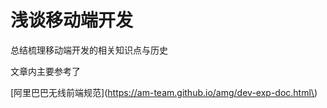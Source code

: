 # 浅谈移动端开发

总结梳理移动端开发的相关知识点与历史

文章内主要参考了 

\[阿里巴巴无线前端规范\]\(https://am-team.github.io/amg/dev-exp-doc.html\)

